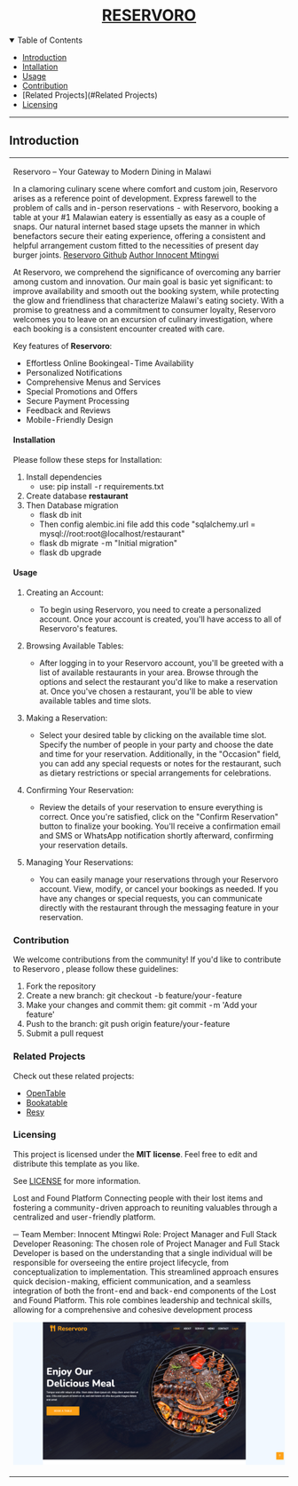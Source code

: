 <h1 align="center">
  <a href="http://reservoro.tensaiverse.tech:5000">RESERVORO</a>
</h1>


<details open="open">
<summary>Table of Contents</summary>

- [Introduction](#Introduction)
- [Intallation](#Installation)
- [Usage](#Usage)
- [Contribution](#Contribution)
- [Related Projects](#Related Projects)
- [Licensing](#Licensing)

</details>

---

## Introduction

<table>
<tr>
<td>

Reservoro – Your Gateway to Modern Dining in Malawi

In a clamoring culinary scene where comfort and custom join, Reservoro arises as a reference point of development. Express farewell to the problem of calls and in-person reservations - with Reservoro, booking a table at your #1 Malawian eatery is essentially as easy as a couple of snaps. Our natural internet based stage upsets the manner in which benefactors secure their eating experience, offering a consistent and helpful arrangement custom fitted to the necessities of present day burger joints. <a href="https://github.com/Tensai99/Reservoro">Reservoro Github</a> <a href="https://www.linkedin.com/in/innocent-mtingwi">Author Innocent Mtingwi</a>

At Reservoro, we comprehend the significance of overcoming any barrier among custom and innovation. Our main goal is basic yet significant: to improve availability and smooth out the booking system, while protecting the glow and friendliness that characterize Malawi's eating society. With a promise to greatness and a commitment to consumer loyalty, Reservoro welcomes you to leave on an excursion of culinary investigation, where each booking is a consistent encounter created with care.

Key features of **Reservoro**:

- Effortless Online Bookingeal-Time Availability
- Personalized Notifications
- Comprehensive Menus and Services
- Special Promotions and Offers
- Secure Payment Processing
- Feedback and Reviews
- Mobile-Friendly Design

#### Installation

Please follow these steps for Installation:

1. Install dependencies
    *   use: pip install -r requirements.txt
2. Create database **restaurant**
3. Then Database migration
    *   flask db init
    *   Then config alembic.ini file add this code "sqlalchemy.url = mysql://root:root@localhost/restaurant" 
    *   flask db migrate -m "Initial migration"
    *   flask db upgrade

#### Usage

1. Creating an Account:

    *   To begin using Reservoro, you need to create a personalized account. Once your account is created, you'll have access to all of Reservoro's features.

2. Browsing Available Tables:

    *   After logging in to your Reservoro account, you'll be greeted with a list of available restaurants in your area. Browse through the options and select the restaurant you'd like to make a reservation at. Once you've chosen a restaurant, you'll be able to view available tables and time slots.

3. Making a Reservation:

    *   Select your desired table by clicking on the available time slot. Specify the number of people in your party and choose the date and time for your reservation. Additionally, in the "Occasion" field, you can add any special requests or notes for the restaurant, such as dietary restrictions or special arrangements for celebrations.

4. Confirming Your Reservation:

    *   Review the details of your reservation to ensure everything is correct. Once you're satisfied, click on the "Confirm Reservation" button to finalize your booking. You'll receive a confirmation email and SMS or WhatsApp notification shortly afterward, confirming your reservation details.

5. Managing Your Reservations:

    *   You can easily manage your reservations through your Reservoro account. View, modify, or cancel your bookings as needed. If you have any changes or special requests, you can communicate directly with the restaurant through the messaging feature in your reservation.

### Contribution

We welcome contributions from the community! If you'd like to contribute to Reservoro , please follow these guidelines:

1. Fork the repository
2. Create a new branch: git checkout -b feature/your-feature
3. Make your changes and commit them: git commit -m 'Add your feature'
3. Push to the branch: git push origin feature/your-feature
4. Submit a pull request

### Related Projects

Check out these related projects:

- [OpenTable](https://www.opentable.com/)
- [Bookatable](https://www.bookatable.com/)
- [Resy](https://resy.com/)

### Licensing

This project is licensed under the **MIT license**. Feel free to edit and distribute this template as you like.

See [LICENSE](LICENSE) for more information.

Lost and Found Platform
Connecting people with their lost items and fostering a community-driven approach to reuniting valuables through a centralized and user-friendly platform.

─
<TEAM>
Team Member: Innocent Mtingwi
Role: Project Manager and Full Stack Developer
Reasoning:
The chosen role of Project Manager and Full Stack Developer is based on the understanding that a single individual will be responsible for overseeing the entire project lifecycle, from conceptualization to implementation. This streamlined approach ensures quick decision-making, efficient communication, and a seamless integration of both the front-end and back-end components of the Lost and Found Platform. This role combines leadership and technical skills, allowing for a comprehensive and cohesive development process

![Reservoro Screenshot](app/static/img/Reservoro.png)